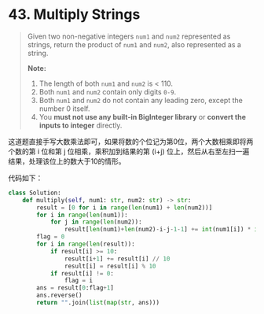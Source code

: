 # 43. Multiply Strings

> Given two non-negative integers `num1` and `num2` represented as strings, return the product of `num1` and `num2`, also represented as a string.
>
> **Note:**
>
> 1. The length of both `num1` and `num2` is < 110.
> 2. Both `num1` and `num2` contain only digits `0-9`.
> 3. Both `num1` and `num2` do not contain any leading zero, except the number 0 itself.
> 4. You **must not use any built-in BigInteger library** or **convert the inputs to integer** directly.

这道题直接手写大数乘法即可，如果将数的个位记为第0位，两个大数相乘即将两个数的第 i 位和第 j 位相乘，乘积加到结果的第 (i+j) 位上，然后从右至左扫一遍结果，处理该位上的数大于10的情形。

代码如下：

```python
class Solution:
    def multiply(self, num1: str, num2: str) -> str:
        result = [0 for i in range(len(num1) + len(num2))]
        for i in range(len(num1)):
            for j in range(len(num2)):
                result[len(num1)+len(num2)-i-j-1-1] += int(num1[i]) * int(num2[j]) 
        flag = 0
        for i in range(len(result)):
            if result[i] >= 10:
                result[i+1] += result[i] // 10
                result[i] = result[i] % 10
            if result[i] != 0:
                flag = i
        ans = result[0:flag+1]
        ans.reverse()
        return "".join(list(map(str, ans)))
```

